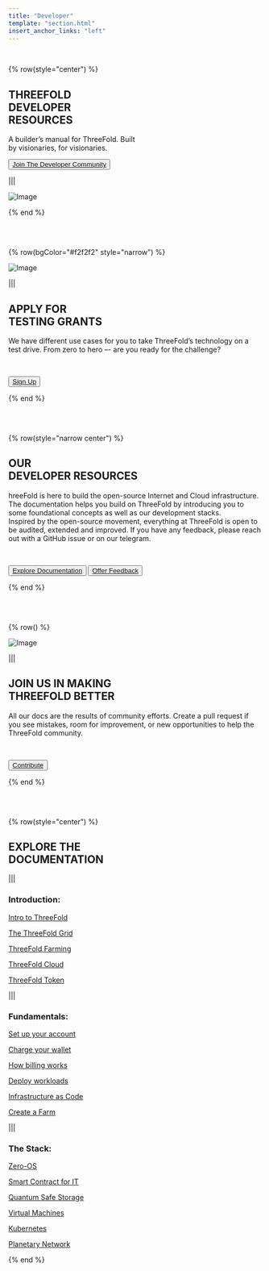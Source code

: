 ```yaml
---
title: "Developer"
template: "section.html"
insert_anchor_links: "left"
---
```


<br>

<!-- section 1 (header) -->

{% row(style="center") %}





## **THREEFOLD <br> DEVELOPER <br> RESOURCES**


A builder’s manual for ThreeFold. Built <br> by visionaries, for visionaries.


<button>[Join The Developer Community](https://t.me/threefoldtesting)</button>

|||

![Image](/images/developer_header.jpg)

{% end %}


<br>

<br>


<!-- section 2 (TESTING GRANTS) -->

{% row(bgColor="#f2f2f2" style="narrow") %}

![Image](/images/developer_testing.png)


|||

## APPLY FOR <br> **TESTING GRANTS**

We have different use cases for you to take ThreeFold’s technology on a test drive. From zero to hero –- are you ready for the challenge?

<br>


<button>[Sign Up](https://088nfpf6v5s.typeform.com/to/DS8hUAdV)</button>

{% end %}

<br>
<br>


<!-- section 4 (DEVELOPER RESOURCES) -->

{% row(style="narrow center") %}



## OUR <br> **DEVELOPER RESOURCES**

hreeFold is here to build the open-source Internet and Cloud infrastructure. The documentation helps you build on ThreeFold by introducing you to some foundational concepts as well as our development stacks.<br>
Inspired by the open-source movement, everything at ThreeFold is open to be audited, extended and improved. If you have any feedback, please reach out with a GitHub issue or on our telegram.



<br>


<button>[Explore Documentation](#table_link)</button>
<button>[Offer Feedback](https://github.com/threefoldfoundation/info_threefold_pub/tree/main/wiki)</button>

{% end %}

<br>
<br>

<!-- section 5 (TESTING GRANTS) -->

{% row() %}

![Image](/images/developet_tft.jpg)


|||

## JOIN US IN MAKING <br> **THREEFOLD BETTER**

All our docs are the results of community efforts. Create a pull request if you see mistakes, room for improvement, or new opportunities to help the ThreeFold community.

<br>


<button>[Contribute](https://github.com/threefoldfoundation/info_threefold_pub)</button>

{% end %}

<br>
<br>

<!-- section 6 (DOCUMENTATION) -->

{% row(style="center") %}



## EXPLORE THE <br> **DOCUMENTATION**


|||

### **Introduction:**
[Intro to ThreeFold](https://library.threefold.me/info/threefold#/tfgrid/grid/threefold__grid_intro)

[The ThreeFold Grid](https://library.threefold.me/info/threefold#/tfgrid/grid/threefold__grid_concepts)

[ThreeFold Farming](https://library.threefold.me/info/threefold#/tfgrid/farming/threefold__farming_intro)

[ThreeFold Cloud](https://library.threefold.me/info/threefold#/cloud/threefold__cloud_intro)

[ThreeFold Token](https://library.threefold.me/info/threefold#/tokens/threefold__token_what)

|||

### **Fundamentals:**
[Set up your account](https://library.threefold.me/info/threefold#/tokens/threefold__threefold_connect)

[Charge your wallet](https://library.threefold.me/info/threefold#/tokens/threefold__how_to_buy)

[How billing works](https://library.threefold.me/info/threefold#/manual_tfgrid3/threefold__grid3_billing)

[Deploy workloads](https://library.threefold.me/info/threefold#/manual_tfgrid3/threefold__manual3_getstarted_home)

[Infrastructure as Code](https://library.threefold.me/info/threefold#/manual_tfgrid3/threefold__manual3_iac_home)

[Create a Farm](https://library.threefold.me/info/threefold#/manual_tfgrid3/threefold__create_farm)

|||

### **The Stack:**
[Zero-OS](https://library.threefold.me/info/threefold#/technology/threefold__zos)

[Smart Contract for IT](https://library.threefold.me/info/threefold#/technology/threefold__smartcontract_it)

[Quantum Safe Storage](https://library.threefold.me/info/threefold#/qss/threefold__qsss_home)

[Virtual Machines](https://library.threefold.me/info/threefold#/manual_tfgrid3/manual3_iac/grid3_terraform/threefold__terraform_get_started?id=getting-started)

[Kubernetes](https://library.threefold.me/info/threefold#/manual_tfgrid3/manual3_iac/grid3_terraform/threefold__terraform_get_started?id=kubernetes)

[Planetary Network](https://library.threefold.me/info/threefold#/manual_tfgrid3/threefold__grid3_planetary_network)


{% end %}

<br>





